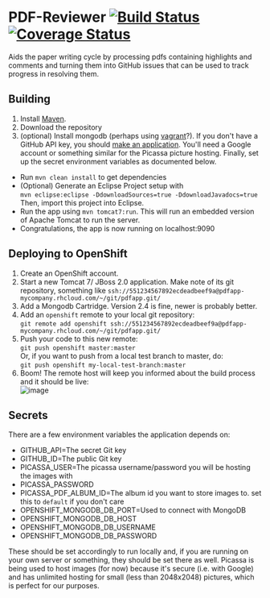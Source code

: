 PDF-Reviewer [![Build Status](https://travis-ci.org/DeveloperLiberationFront/Pdf-Reviewer.svg?branch=master)](https://travis-ci.org/DeveloperLiberationFront/Pdf-Reviewer) [![Coverage Status](https://coveralls.io/repos/DeveloperLiberationFront/Pdf-Reviewer/badge.svg)](https://coveralls.io/r/DeveloperLiberationFront/Pdf-Reviewer)
============

Aids the paper writing cycle by processing pdfs containing highlights and comments and turning them into GitHub issues that can be used to track progress in resolving them.

## Building

1. Install [Maven](http://maven.apache.org/download.cgi).  
2. Download the repository
3. (optional) Install mongodb (perhaps using [vagrant](https://www.vagrantup.com/)?).  If you don't have a GitHub API key, you should [make an application](https://developer.github.com/program/).  You'll need a Google account or something similar for the Picassa picture hosting. Finally, set up the secret environment variables as documented below.
- Run `mvn clean install` to get dependencies
- (Optional) Generate an Eclipse Project setup with  
`mvn eclipse:eclipse -DdownloadSources=true -DdownloadJavadocs=true`  
Then, import this project into Eclipse.
- Run the app using `mvn tomcat7:run`.  This will run an embedded version of Apache Tomcat to run the server.  
- Congratulations, the app is now running on localhost:9090

## Deploying to OpenShift
1. Create an OpenShift account.
2. Start a new Tomcat 7/ JBoss 2.0 application.  Make note of its git repository, something like `ssh://551234567892ecdeadbeef9a@pdfapp-mycompany.rhcloud.com/~/git/pdfapp.git/`
3. Add a Mongodb Cartridge.  Version 2.4 is fine, newer is probably better.
4. Add an `openshift` remote to your local git repository:  
`git remote add openshift ssh://551234567892ecdeadbeef9a@pdfapp-mycompany.rhcloud.com/~/git/pdfapp.git/`
5. Push your code to this new remote:  
`git push openshift master:master`  
Or, if you want to push from a local test branch to master, do:  
`git push openshift my-local-test-branch:master`  
6. Boom!  The remote host will keep you informed about the build process and it should be live:  
![image](https://cloud.githubusercontent.com/assets/6819944/6632588/2e104860-c90f-11e4-8fb0-1933af10f6ef.png)



## Secrets

There are a few environment variables the application depends on:
- GITHUB_API=The secret Git key
- GITHUB_ID=The public Git key
- PICASSA_USER=The picassa username/password you will be hosting the images with
- PICASSA_PASSWORD
- PICASSA_PDF_ALBUM_ID=The album id you want to store images to.  set this to `default` if you don't care
- OPENSHIFT_MONGODB_DB_PORT=Used to connect with MongoDB
- OPENSHIFT_MONGODB_DB_HOST
- OPENSHIFT_MONGODB_DB_USERNAME
- OPENSHIFT_MONGODB_DB_PASSWORD


These should be set accordingly to run locally and, if you are running on your own server or something, they should be set there as well. 
Picassa is being used to host images (for now) because it's secure (i.e. with Google) and has unlimited hosting for small (less than 2048x2048) pictures, which is perfect for our purposes.